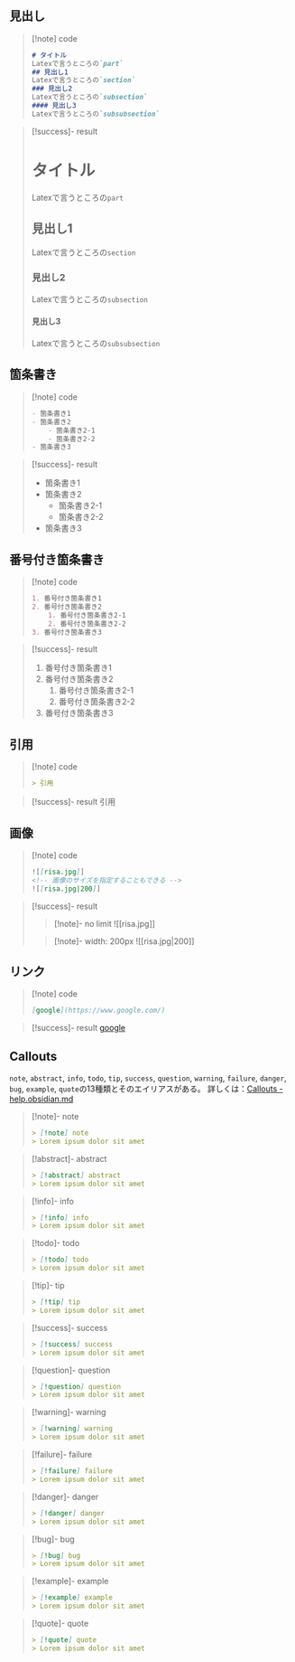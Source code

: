 ## 見出し
> [!note] code
> ```markdown
> # タイトル
> Latexで言うところの`part`
> ## 見出し1
> Latexで言うところの`section`
> ### 見出し2
> Latexで言うところの`subsection`
> #### 見出し3
> Latexで言うところの`subsubsection`

> [!success]- result
> # タイトル
> Latexで言うところの`part`
> ## 見出し1
> Latexで言うところの`section`
> ### 見出し2
> Latexで言うところの`subsection`
> #### 見出し3
> Latexで言うところの`subsubsection`

## 箇条書き
> [!note] code
> ```markdown
> - 箇条書き1
> - 箇条書き2
>     - 箇条書き2-1
>     - 箇条書き2-2
> - 箇条書き3
> ```

> [!success]- result
> - 箇条書き1
> - 箇条書き2
>     - 箇条書き2-1
>     - 箇条書き2-2
> - 箇条書き3

## 番号付き箇条書き
> [!note] code
> ```markdown
> 1. 番号付き箇条書き1
> 2. 番号付き箇条書き2
>     1. 番号付き箇条書き2-1
>     2. 番号付き箇条書き2-2
> 3. 番号付き箇条書き3
> ```

> [!success]- result
> 1. 番号付き箇条書き1
> 2. 番号付き箇条書き2
>     1. 番号付き箇条書き2-1
>     2. 番号付き箇条書き2-2
> 3. 番号付き箇条書き3

## 引用
> [!note] code
> ```markdown
> > 引用
> ```

> [!success]- result
> 引用

## 画像
> [!note] code
> ```markdown
> ![[risa.jpg]]
> <!-- 画像のサイズを指定することもできる -->
> ![[risa.jpg|200]]
> ```

> [!success]- result
> > [!note]- no limit
> > ![[risa.jpg]]
>
> > [!note]- width: 200px
> > ![[risa.jpg|200]]


## リンク
> [!note] code
> ```markdown
> [google](https://www.google.com/)
> ```

> [!success]- result
> [google](https://www.google.com/)

## Callouts
`note`, `abstract`, `info`, `todo`, `tip`, `success`, `question`, `warning`, `failure`, `danger`, `bug`, `example`, `quote`の13種類とそのエイリアスがある。
詳しくは：[Callouts - help.obsidian.md](https://help.obsidian.md/Editing+and+formatting/Callouts)

> [!note]- note
> ```markdown
> > [!note] note
> > Lorem ipsum dolor sit amet
> ```

> [!abstract]- abstract
> ```markdown
> > [!abstract] abstract
> > Lorem ipsum dolor sit amet
> ```

> [!info]- info
> ```markdown
> > [!info] info
> > Lorem ipsum dolor sit amet
> ```

> [!todo]- todo
> ```markdown
> > [!todo] todo
> > Lorem ipsum dolor sit amet
> ```

> [!tip]- tip
> ```markdown
> > [!tip] tip
> > Lorem ipsum dolor sit amet
> ```

> [!success]- success
> ```markdown
> > [!success] success
> > Lorem ipsum dolor sit amet
> ```

> [!question]- question
> ```markdown
> > [!question] question
> > Lorem ipsum dolor sit amet
> ```

> [!warning]- warning
> ```markdown
> > [!warning] warning
> > Lorem ipsum dolor sit amet
> ```

> [!failure]- failure
> ```markdown
> > [!failure] failure
> > Lorem ipsum dolor sit amet
> ```

> [!danger]- danger
> ```markdown
> > [!danger] danger
> > Lorem ipsum dolor sit amet
> ```

> [!bug]- bug
> ```markdown
> > [!bug] bug
> > Lorem ipsum dolor sit amet
> ```

> [!example]- example
> ```markdown
> > [!example] example
> > Lorem ipsum dolor sit amet
> ```

> [!quote]- quote
> ```markdown
> > [!quote] quote
> > Lorem ipsum dolor sit amet
> ```

